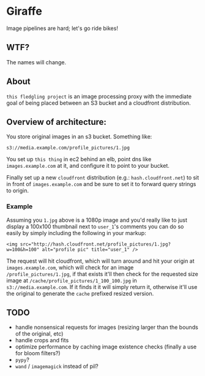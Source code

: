# Giraffe

Image pipelines are hard; let's go ride bikes!

## WTF?

The names will change.

## About

`this fledgling project` is an image processing proxy with the immediate
goal of being placed between an S3 bucket and a cloudfront distribution.

## Overview of architecture:

You store original images in an s3 bucket.  Something like:

```
s3://media.example.com/profile_pictures/1.jpg
```

You set up `this thing` in ec2 behind an elb, point dns like `images.example.com` at it,
and configure it to point to your bucket.

Finally set up a new `cloudfront` distribution (e.g.: `hash.cloudfront.net`) to sit 
in front of `images.example.com` and be sure to set it to forward query strings
to origin.

### Example

Assuming you `1.jpg` above is a 1080p image and you'd really like to just display
a 100x100 thumbnail next to `user_1`'s comments you can do so easily by simply including the following in your markup:

```
<img src="http://hash.cloudfront.net/profile_pictures/1.jpg?w=100&h=100" alt="profile pic" title="user_1" />
```

The request will hit cloudfront, which will turn around and hit your origin at 
`images.example.com`, which will check for an image `/profile_pictures/1.jpg`, if that exists it'll then check for the requested size image at `/cache/profile_pictures/1_100_100.jpg` in `s3://media.example.com`.  If it finds it
it will simply return it, otherwise it'll use the original to generate the 
`cache` prefixed resized version.

## TODO

 - handle nonsensical requests for images (resizing larger than the bounds of the original, etc)
 - handle crops and fits
 - optimize performance by caching image existence checks (finally a use for bloom filters?)
 - `pypy`?
 - `wand` / `imagemagick` instead of pil?


